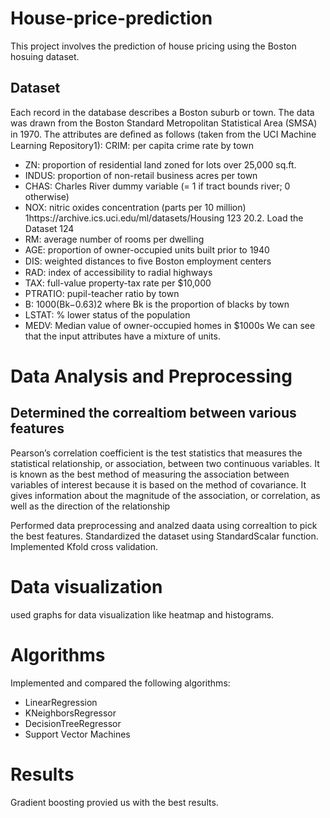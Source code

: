 # House-price-prediction
This project involves the prediction of house pricing using the Boston hosuing dataset.

## Dataset
Each record in the database describes a Boston suburb or town. The data was drawn from the Boston Standard Metropolitan Statistical Area (SMSA) in 1970. The attributes are deﬁned as follows (taken from the UCI Machine Learning Repository1): 
CRIM: per capita crime rate by town 
  - ZN: proportion of residential land zoned for lots over 25,000 sq.ft. 
  - INDUS: proportion of non-retail business acres per town 
  - CHAS: Charles River dummy variable (= 1 if tract bounds river; 0 otherwise) 
  - NOX: nitric oxides concentration (parts per 10 million) 1https://archive.ics.uci.edu/ml/datasets/Housing 123 20.2. Load the Dataset 124 
  - RM: average number of rooms per dwelling 
  - AGE: proportion of owner-occupied units built prior to 1940 
  - DIS: weighted distances to ﬁve Boston employment centers 
  - RAD: index of accessibility to radial highways 
  - TAX: full-value property-tax rate per $10,000 
  - PTRATIO: pupil-teacher ratio by town 
  - B: 1000(Bk−0.63)2 where Bk is the proportion of blacks by town 
  - LSTAT: % lower status of the population 
  - MEDV: Median value of owner-occupied homes in $1000s We can see that the input attributes have a mixture of units.
  
# Data Analysis and Preprocessing

## Determined the correaltiom between various features
Pearson’s correlation coefficient is the test statistics that measures the statistical relationship, or association, between two continuous variables. It is known as the best method of measuring the association between variables of interest because it is based on the method of covariance. It gives information about the magnitude of the association, or correlation, as well as the direction of the relationship

Performed data preprocessing and analzed daata using correaltion to pick the best features. Standardized the dataset using StandardScalar function.
Implemented Kfold cross validation.


# Data visualization
used graphs for data visualization like heatmap and histograms.

# Algorithms
Implemented and compared the following algorithms:
  - LinearRegression
  - KNeighborsRegressor
  - DecisionTreeRegressor
  - Support Vector Machines
  
# Results
Gradient boosting provied us with the best results.

